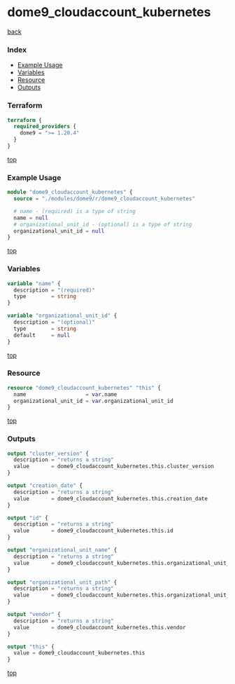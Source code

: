# dome9_cloudaccount_kubernetes

[back](../dome9.md)

### Index

- [Example Usage](#example-usage)
- [Variables](#variables)
- [Resource](#resource)
- [Outputs](#outputs)

### Terraform

```terraform
terraform {
  required_providers {
    dome9 = ">= 1.20.4"
  }
}
```

[top](#index)

### Example Usage

```terraform
module "dome9_cloudaccount_kubernetes" {
  source = "./modules/dome9/r/dome9_cloudaccount_kubernetes"

  # name - (required) is a type of string
  name = null
  # organizational_unit_id - (optional) is a type of string
  organizational_unit_id = null
}
```

[top](#index)

### Variables

```terraform
variable "name" {
  description = "(required)"
  type        = string
}

variable "organizational_unit_id" {
  description = "(optional)"
  type        = string
  default     = null
}
```

[top](#index)

### Resource

```terraform
resource "dome9_cloudaccount_kubernetes" "this" {
  name                   = var.name
  organizational_unit_id = var.organizational_unit_id
}
```

[top](#index)

### Outputs

```terraform
output "cluster_version" {
  description = "returns a string"
  value       = dome9_cloudaccount_kubernetes.this.cluster_version
}

output "creation_date" {
  description = "returns a string"
  value       = dome9_cloudaccount_kubernetes.this.creation_date
}

output "id" {
  description = "returns a string"
  value       = dome9_cloudaccount_kubernetes.this.id
}

output "organizational_unit_name" {
  description = "returns a string"
  value       = dome9_cloudaccount_kubernetes.this.organizational_unit_name
}

output "organizational_unit_path" {
  description = "returns a string"
  value       = dome9_cloudaccount_kubernetes.this.organizational_unit_path
}

output "vendor" {
  description = "returns a string"
  value       = dome9_cloudaccount_kubernetes.this.vendor
}

output "this" {
  value = dome9_cloudaccount_kubernetes.this
}
```

[top](#index)